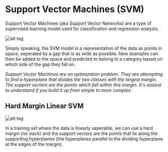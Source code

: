 # Support Vector Machines (SVM)

Support Vector Machines (aka Support Vector Networks) are a type of supervised learning model used for classification and regression analysis.

![alt tag](https://upload.wikimedia.org/wikipedia/commons/thumb/f/fe/Kernel_Machine.svg/512px-Kernel_Machine.svg.png)

Simply speaking, the SVM model is a representation of the data as points in space, seperated by a gap that is as wide as possible. New
examples can then be added to the space and predicted to belong to a category based on which side of the gap they fall on.

*Support Vector Machines are an optimization problem. They are attempting to find a hyperplane that divides the two classes with the largest margin. The support vectors are the points which fall within this margin. It's easiest to understand if you build it up from simple to more complex.*

## Hard Margin Linear SVM

![alt tag](https://i.stack.imgur.com/qt3CZ.png)

In a training set where the data is linearly seperable, we can use a hard margin (no slack) and the support vectors are the points
that lie along the supporting hyperplanes (the hyperplanes parallel to the dividing hyperplane at the edges of the margin). 
